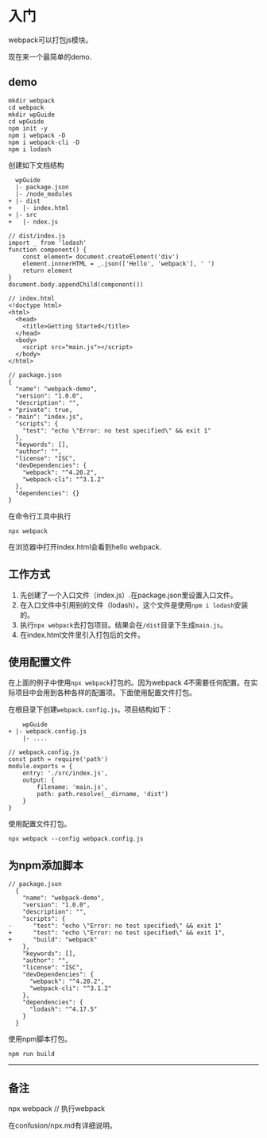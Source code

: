 # 入门

webpack可以打包js模块。

现在来一个最简单的demo.

## demo

```
mkdir webpack
cd webpack
mkdir wpGuide
cd wpGuide
npm init -y
npm i webpack -D
npm i webpack-cli -D
npm i lodash
```

创建如下文档结构

```
  wpGuide
  |- package.json
  |- /node_modules
+ |- dist
+ 	|- index.html
+ |- src
+   |- ndex.js
```

```
// dist/index.js
import _ from 'lodash'
function component() {
	const element= document.createElement('div')
	element.innnerHTML = _.json(['Hello', 'webpack'], ' ')
	return element
}
document.body.appendChild(component())
```

```
// index.html
<!doctype html>
<html>
  <head>
  	<title>Getting Started</title>
  </head>
  <body>
  	<script src="main.js"></script>
  </body>
</html>
```

```
// package.json
{
  "name": "webpack-demo",
  "version": "1.0.0",
  "description": "",
+ "private": true,
- "main": "index.js",
  "scripts": {
    "test": "echo \"Error: no test specified\" && exit 1"
  },
  "keywords": [],
  "author": "",
  "license": "ISC",
  "devDependencies": {
    "webpack": "^4.20.2",
    "webpack-cli": "^3.1.2"
  },
  "dependencies": {}
}
```

在命令行工具中执行

```
npx webpack
```

在浏览器中打开index.html会看到hello webpack.

## 工作方式

1. 先创建了一个入口文件（index.js）.在package.json里设置入口文件。
2. 在入口文件中引用别的文件（lodash）。这个文件是使用`npm i lodash`安装的。
3. 执行`npx webpack`去打包项目。结果会在`/dist`目录下生成`main.js`。
4. 在index.html文件里引入打包后的文件。

## 使用配置文件

在上面的例子中使用`npx webpack`打包的。因为webpack 4不需要任何配置。在实际项目中会用到各种各样的配置项。下面使用配置文件打包。

在根目录下创建`webpack.config.js`。项目结构如下：

```
	wpGuide
+ |- webpack.config.js
	|- ....
```

```
// webpack.config.js
const path = require('path')
module.exports = {
	entry: './src/index.js',
	output: {
		filename: 'main.js',
		path: path.resolve(__dirname, 'dist')
	}
}
```

使用配置文件打包。

```
npx webpack --config webpack.config.js
```

## 为npm添加脚本

```
// package.json
  {
    "name": "webpack-demo",
    "version": "1.0.0",
    "description": "",
    "scripts": {
-      "test": "echo \"Error: no test specified\" && exit 1"
+      "test": "echo \"Error: no test specified\" && exit 1",
+      "build": "webpack"
    },
    "keywords": [],
    "author": "",
    "license": "ISC",
    "devDependencies": {
      "webpack": "^4.20.2",
      "webpack-cli": "^3.1.2"
    },
    "dependencies": {
      "lodash": "^4.17.5"
    }
  }
```

使用npm脚本打包。

```
npm run build
```

***

## 备注

npx webpack // 执行webpack

在confusion/npx.md有详细说明。